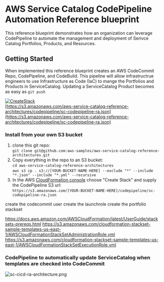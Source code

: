# AWS Service Catalog CodePipeline Automation Reference blueprint

This reference blueprint demonstrates how an organization can leverage CodePipeline to automate the management and deployment of Serivce Catalog Portfolios, Products, and Resources.

## Getting Started

When implemented this reference blueprint creates an AWS CodeCommit Repo, CodePipeline, and CodeBuild. 
This pipeline will allow infrastructrue engineers to use Infrastructure as Code (IaC) to mange the Portfolios and Products in ServiceCatalog.
Updating a ServiceCatalog Product becomes as easy as ```git push```


[![CreateStack](https://s3.amazonaws.com/cloudformation-examples/cloudformation-launch-stack.png)](https://console.aws.amazon.com/cloudformation/home?region=us-east-1#/stacks/new?stackName=SC-RA-IACPipeline&templateURL=https://s3.amazonaws.com/aws-service-catalog-reference-architectures/codepipeline/sc-codepipeline-ra.json)  
[https://s3.amazonaws.com/aws-service-catalog-reference-architectures/codepipeline/sc-codepipeline-ra.json](https://s3.amazonaws.com/aws-service-catalog-reference-architectures/codepipeline/sc-codepipeline-ra.json)


### Install from your own S3 bucket  
1. clone this git repo:  
  ```git clone git@github.com:aws-samples/aws-service-catalog-reference-architectures.git```  
2. Copy everything in the repo to an S3 bucket:  
  ```cd aws-service-catalog-reference-architectures```  
  ```aws s3 cp . s3://[YOUR-BUCKET-NAME-HERE] --exclude "*" --include "*.json" --include "*.yml" --recursive```  
3. In the AWS [CloudFormation console](https://console.aws.amazon.com/cloudformation) choose "Create Stack" and supply the CodePipeline S3 url:  
  ```https://s3.amazonaws.com/[YOUR-BUCKET-NAME-HERE]/codepipeline/sc-codepipeline-ra.json```  

create the codecommit user
create the launchrole
create the portfolio stackset

https://docs.aws.amazon.com/AWSCloudFormation/latest/UserGuide/stacksets-prereqs.html
https://s3.amazonaws.com/cloudformation-stackset-sample-templates-us-east-1/AWSCloudFormationStackSetAdministrationRole.yml
https://s3.amazonaws.com/cloudformation-stackset-sample-templates-us-east-1/AWSCloudFormationStackSetExecutionRole.yml

  
  

### CodePipeline to automatically update ServiceCatalog when templates are checked into CodeCommit  
![sc-cicd-ra-architecture.png](sc-cicd-ra-architecture.png)


